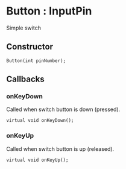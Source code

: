 # Button : InputPin

Simple switch

## <i class="fa fa-caret-right"></i> Constructor

    Button(int pinNumber);

## <i class="fa fa-bolt"></i> Callbacks

### onKeyDown

Called when switch button is down (pressed).

    virtual void onKeyDown();

### onKeyUp

Called when switch button is up (released).

    virtual void onKeyUp();
